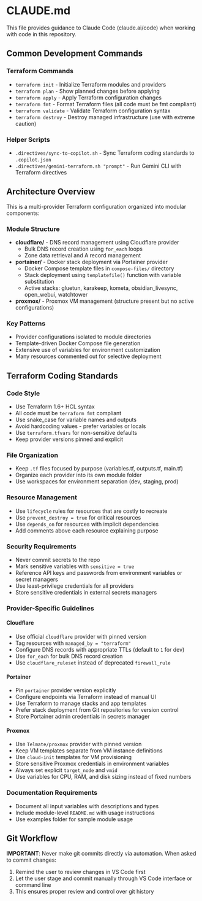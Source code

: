 # CLAUDE.md

This file provides guidance to Claude Code (claude.ai/code) when working with code in this repository.

## Common Development Commands

### Terraform Commands
- `terraform init` - Initialize Terraform modules and providers
- `terraform plan` - Show planned changes before applying
- `terraform apply` - Apply Terraform configuration changes
- `terraform fmt` - Format Terraform files (all code must be fmt compliant)
- `terraform validate` - Validate Terraform configuration syntax
- `terraform destroy` - Destroy managed infrastructure (use with extreme caution)

### Helper Scripts
- `.directives/sync-to-copilot.sh` - Sync Terraform coding standards to `.copilot.json`
- `.directives/gemini-terraform.sh "prompt"` - Run Gemini CLI with Terraform directives

## Architecture Overview

This is a multi-provider Terraform configuration organized into modular components:

### Module Structure
- **cloudflare/** - DNS record management using Cloudflare provider
  - Bulk DNS record creation using `for_each` loops
  - Zone data retrieval and A record management
- **portainer/** - Docker stack deployment via Portainer provider  
  - Docker Compose template files in `compose-files/` directory
  - Stack deployment using `templatefile()` function with variable substitution
  - Active stacks: gluetun, karakeep, kometa, obsidian_livesync, open_webui, watchtower
- **proxmox/** - Proxmox VM management (structure present but no active configurations)

### Key Patterns
- Provider configurations isolated to module directories
- Template-driven Docker Compose file generation
- Extensive use of variables for environment customization
- Many resources commented out for selective deployment

## Terraform Coding Standards

### Code Style
- Use Terraform 1.6+ HCL syntax
- All code must be `terraform fmt` compliant
- Use snake_case for variable names and outputs
- Avoid hardcoding values - prefer variables or locals
- Use `terraform.tfvars` for non-sensitive defaults
- Keep provider versions pinned and explicit

### File Organization
- Keep `.tf` files focused by purpose (variables.tf, outputs.tf, main.tf)
- Organize each provider into its own module folder
- Use workspaces for environment separation (dev, staging, prod)

### Resource Management
- Use `lifecycle` rules for resources that are costly to recreate
- Use `prevent_destroy = true` for critical resources
- Use `depends_on` for resources with implicit dependencies
- Add comments above each resource explaining purpose

### Security Requirements
- Never commit secrets to the repo
- Mark sensitive variables with `sensitive = true`
- Reference API keys and passwords from environment variables or secret managers
- Use least-privilege credentials for all providers
- Store sensitive credentials in external secrets managers

### Provider-Specific Guidelines

#### Cloudflare
- Use official `cloudflare` provider with pinned version
- Tag resources with `managed_by = "terraform"`
- Configure DNS records with appropriate TTLs (default to `1` for dev)
- Use `for_each` for bulk DNS record creation
- Use `cloudflare_ruleset` instead of deprecated `firewall_rule`

#### Portainer  
- Pin `portainer` provider version explicitly
- Configure endpoints via Terraform instead of manual UI
- Use Terraform to manage stacks and app templates
- Prefer stack deployment from Git repositories for version control
- Store Portainer admin credentials in secrets manager

#### Proxmox
- Use `Telmate/proxmox` provider with pinned version
- Keep VM templates separate from VM instance definitions  
- Use `cloud-init` templates for VM provisioning
- Store sensitive Proxmox credentials in environment variables
- Always set explicit `target_node` and `vmid`
- Use variables for CPU, RAM, and disk sizing instead of fixed numbers

### Documentation Requirements
- Document all input variables with descriptions and types
- Include module-level `README.md` with usage instructions
- Use examples folder for sample module usage

## Git Workflow

**IMPORTANT**: Never make git commits directly via automation. When asked to commit changes:
1. Remind the user to review changes in VS Code first
2. Let the user stage and commit manually through VS Code interface or command line
3. This ensures proper review and control over git history